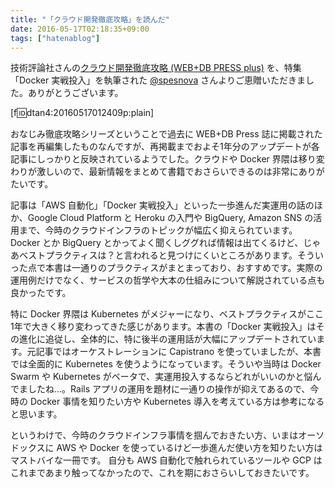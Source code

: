 ```yaml
---
title: "「クラウド開発徹底攻略」を読んだ"
date: 2016-05-17T02:18:35+09:00
tags: ["hatenablog"]
---
```


技術評論社さんの[クラウド開発徹底攻略 (WEB+DB PRESS plus)](http://gihyo.jp/book/2016/978-4-7741-8095-3) を、特集「Docker 実戦投入」を執筆された [@spesnova](https://twitter.com/spesnova) さんよりご恵贈いただきました。ありがとうございます。

[f:id:dtan4:20160517012409p:plain]

おなじみ徹底攻略シリーズということで過去に WEB+DB Press 誌に掲載された記事を再編集したものなんですが、再掲載までおよそ1年分のアップデートが各記事にしっかりと反映されているようでした。クラウドや Docker 界隈は移り変わりが激しいので、最新情報をまとめて書籍でおさらいできるのは非常にありがたいです。

記事は「AWS 自動化」「Docker 実戦投入」といった一歩進んだ実運用の話のほか、Google Cloud Platform と Heroku の入門や BigQuery, Amazon SNS の活用まで、今時のクラウドインフラのトピックが幅広く抑えられています。Docker とか BigQuery とかってよく聞くしググれば情報は出てくるけど、じゃあベストプラクティスは？と言われると見つけにくいところがあります。そういった点で本書は一通りのプラクティスがまとまっており、おすすめです。実際の運用例だけでなく、サービスの哲学や大本の仕組みについて解説されている点も良かったです。

特に Docker 界隈は Kubernetes がメジャーになり、ベストプラクティスがここ1年で大きく移り変わってきた感じがあります。本書の「Docker 実戦投入」はその進化に追従し、全体的に、特に後半の運用話が大幅にアップデートされています。元記事ではオーケストレーションに Capistrano を使っていましたが、本書では全面的に Kubernetes を使うようになっています。そういや当時は Docker Swarm や Kubernetes がベータで、実運用投入するならどれがいいのかと悩んでましたね…。Rails アプリの運用を題材に一通りの操作が抑えてあるので、今時の Docker 事情を知りたい方や Kubernetes 導入を考えている方は参考になると思います。

というわけで、今時のクラウドインフラ事情を掴んでおきたい方、いまはオーソドックスに AWS や Docker を使っているけど一歩進んだ使い方を知りたい方はマストバイな一冊です。
自分も AWS 自動化で触れられているツールや GCP はこれまであまり触ってなかったので、これを期におさらいしておきたいです。
